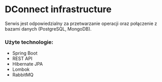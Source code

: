 # DConnect infrastructure

Serwis jest odpowiedzialny za przetwarzanie operacji oraz połączenie z bazami danych (PostgreSQL, MongoDB).

### Użyte technologie:
* Spring Boot
* REST API
* Hibernate JPA
* Lombok
* RabbitMQ


